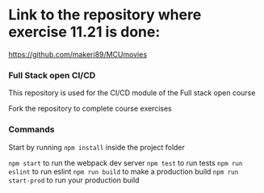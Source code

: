# Link to the repository where exercise 11.21 is done:
https://github.com/makeri89/MCUmovies

### Full Stack open CI/CD

This repository is used for the CI/CD module of the Full stack open course

Fork the repository to complete course exercises

### Commands

Start by running `npm install` inside the project folder

`npm start` to run the webpack dev server
`npm test` to run tests
`npm run eslint` to run eslint
`npm run build` to make a production build
`npm run start-prod` to run your production build

